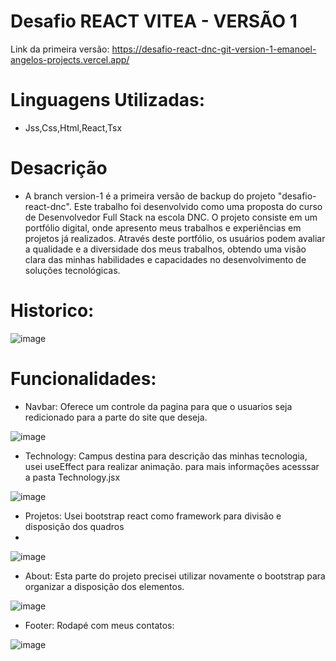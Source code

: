 # Desafio REACT VITEA - VERSÃO 1

Link da primeira versão: https://desafio-react-dnc-git-version-1-emanoel-angelos-projects.vercel.app/

# Linguagens Utilizadas:

-  Jss,Css,Html,React,Tsx

# Desacrição 
-  A branch version-1 é a primeira versão de backup do projeto "desafio-react-dnc". Este trabalho foi desenvolvido como uma proposta do curso de Desenvolvedor Full Stack na escola DNC. O projeto consiste em um portfólio digital, onde apresento meus trabalhos e experiências em projetos já realizados. Através deste portfólio, os usuários podem avaliar a qualidade e a diversidade dos meus trabalhos, obtendo uma visão clara das minhas habilidades e capacidades no desenvolvimento de soluções tecnológicas.

# Historico:
![image](https://github.com/EmanoelAngelo/desafio-react-dnc/assets/155268752/1f8519af-f855-4546-90e4-e65b07cf216d)

# Funcionalidades:

- Navbar: Oferece um controle da pagina para que o usuarios seja redicionado para a parte do site que deseja.

![image](https://github.com/EmanoelAngelo/desafio-react-dnc/assets/155268752/64517295-9b12-4711-b38a-a6eee3967eb0)

- Technology: Campus destina para descrição das minhas tecnologia, usei useEffect para realizar animação. para mais informações acesssar a pasta Technology.jsx
  
![image](https://github.com/EmanoelAngelo/desafio-react-dnc/assets/155268752/e0488aa3-f7b1-44ad-87c2-64d33f8ebff4)

- Projetos: Usei bootstrap react como framework para divisão e disposição dos quadros
- 
![image](https://github.com/EmanoelAngelo/desafio-react-dnc/assets/155268752/68b0f02d-7919-41da-817b-00f355421a71)

- About: Esta parte do projeto precisei utilizar novamente o bootstrap para organizar a disposição dos elementos.

![image](https://github.com/EmanoelAngelo/desafio-react-dnc/assets/155268752/898d7186-c8e4-4741-98e9-d3778768949c)

-  Footer: Rodapé com meus contatos:

![image](https://github.com/EmanoelAngelo/desafio-react-dnc/assets/155268752/670d53b2-f805-4a46-bd2b-75b226df8eb2)





